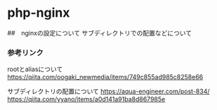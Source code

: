 # php-nginx

##　nginxの設定について
サブディレクトリでの配置などについて

### 参考リンク
rootとaliasについて
https://qiita.com/oogaki_newmedia/items/749c855ad985c8258e66

サブディレクトリの配置について
https://aqua-engineer.com/post-834/
https://qiita.com/yyano/items/a0d141a91ba8d867985e
